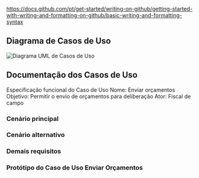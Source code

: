 https://docs.github.com/pt/get-started/writing-on-github/getting-started-with-writing-and-formatting-on-github/basic-writing-and-formatting-syntax

## Diagrama de Casos de Uso
![Diagrama UML de Casos de Uso](https://github.com/henrymatheus/gestao_equipes/edit/main/docs/Diagrama%20de%20Casos%20de%20Uso.jpg)


## Documentação dos Casos de Uso

Especificação funcional do Caso de Uso
Nome: Enviar orçamentos
Objetivo: Permitir o envio de orçamentos para deliberação
Ator: Fiscal de campo

### Cenário principal


### Cenário alternativo


### Demais requisitos



### Protótipo do Caso de Uso Enviar Orçamentos




